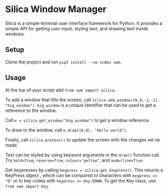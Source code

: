 # Silica Window Manager

Silica is a simple terminal user interface framework for Python. It provides a simple API for getting user input, styling text, and drawing text inside windows. 


## Setup

Clone the project and run `pip3 install --no-index swm`. 

## Usage
At the top of your script add `from swm import silica`.

To add a window that fills the screen, call `silica.add_window((0,0,-1,-1), "big_window")`. `big_window` is a unique identifier that can be used to get a reference to the window.

Call `w = silica.get_window("big_window")` to get a window reference. 

To draw to the window, call `w.draw((0,0), "Hello world")`.

Finally, call `silica.process()` to update the screen with the changes we've made.

Text can be styled by using keyword arguments in the `draw()` function call. Try `bold=True`, `reverse=True`, `colour="yellow"`, and `underline=True`.

Get keypresses by calling `keypress = silica.get_keypress()`. This returns a KeyPress object  , which can be compared to characters with `keypress == "Q"` or to key codes with `keypress == Key.DOWN`. To get the Key class, use `from swm import Key`.
